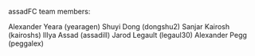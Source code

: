 assadFC team members:

Alexander Yeara (yearagen)
Shuyi Dong (dongshu2)
Sanjar Kairosh (kairoshs)
Illya Assad (assadill)
Jarod Legault (legaul30)
Alexander Pegg (peggalex)
